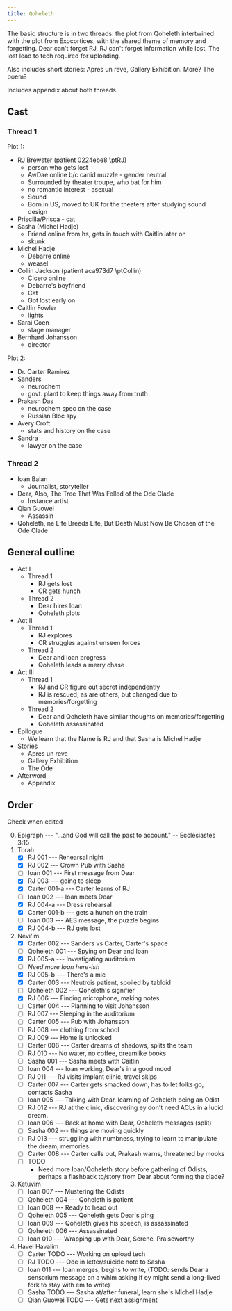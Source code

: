 ```yaml
---
title: Qoheleth
---
```


The basic structure is in two threads: the plot from Qoheleth intertwined with the plot from Exocortices, with the shared theme of memory and forgetting. Dear can't forget RJ, RJ can't forget information while lost. The lost lead to tech required for uploading.

Also includes short stories: Apres un reve, Gallery Exhibition. More? The poem?

Includes appendix about both threads.

## Cast

### Thread 1

Plot 1:
* RJ Brewster (patient 0224ebe8 \ptRJ)
    * person who gets lost
    * AwDae online b/c canid muzzle - gender neutral
    * Surrounded by theater troupe, who bat for him
    * no romantic interest - asexual
    * Sound
    * Born in US, moved to UK for the theaters after studying sound design
* Priscilla/Prisca - cat
* Sasha (Michel Hadje)
    * Friend online from hs, gets in touch with Caitlin later on
    * skunk
* Michel Hadje
    * Debarre online
    * weasel
* Collin Jackson (patient aca973d7 \ptCollin)
    * Cicero online
    * Debarre's boyfriend
    * Cat
    * Got lost early on
* Caitlin Fowler
    * lights
* Sarai Coen
    * stage manager
* Bernhard Johansson
    * director


Plot 2:
* Dr. Carter Ramirez
* Sanders
    * neurochem
    * govt. plant to keep things away from truth
* Prakash Das
    * neurochem spec on the case
    * Russian Bloc spy
* Avery Croft
    * stats and history on the case
* Sandra
    * lawyer on the case

### Thread 2

* Ioan Balan
    * Journalist, storyteller
* Dear, Also, The Tree That Was Felled of the Ode Clade
    * Instance artist
* Qian Guowei
    * Assassin
* Qoheleth, ne Life Breeds Life, But Death Must Now Be Chosen of the Ode Clade

## General outline

* Act I
    * Thread 1
        * RJ gets lost
        * CR gets hunch
    * Thread 2
        * Dear hires Ioan
        * Qoheleth plots
* Act II
    * Thread 1
        * RJ explores
        * CR struggles against unseen forces
    * Thread 2
        * Dear and Ioan progress
        * Qoheleth leads a merry chase
* Act III
    * Thread 1
        * RJ and CR figure out secret independently
        * RJ is rescued, as are others, but changed due to memories/forgetting
    * Thread 2
        * Dear and Qoheleth have similar thoughts on memories/forgetting
        * Qoheleth assassinated
* Epilogue
    * We learn that the Name is RJ and that Sasha is Michel Hadje
* Stories
    * Apres un reve
    * Gallery Exhibition
    * The Ode
* Afterword
    * Appendix

## Order

Check when edited

0. Epigraph --- "...and God will call the past to account." -- Ecclesiastes 3:15
1. Torah
    * [X] RJ 001 --- Rehearsal night
    * [X] RJ 002 --- Crown Pub with Sasha
    * [ ] Ioan 001 --- First message from Dear
    * [X] RJ 003 --- going to sleep
    * [X] Carter 001-a --- Carter learns of RJ
    * [ ] Ioan 002 --- Ioan meets Dear
    * [X] RJ 004-a --- Dress rehearsal
    * [X] Carter 001-b --- gets a hunch on the train
    * [ ] Ioan 003 --- AES message, the puzzle begins
    * [X] RJ 004-b --- RJ gets lost
2. Nevi'im
    * [X] Carter 002 --- Sanders vs Carter, Carter's space
    * [ ] Qoheleth 001 --- Spying on Dear and Ioan
    * [X] RJ 005-a --- Investigating auditorium
    * [ ] *Need more Ioan here-ish*
    * [X] RJ 005-b --- There's a mic
    * [X] Carter 003 --- Neutrois patient, spoiled by tabloid
    * [ ] Qoheleth 002 --- Qoheleth's signifier
    * [X] RJ 006 --- Finding microphone, making notes
    * [ ] Carter 004 --- Planning to visit Johansson
    * [ ] RJ 007 --- Sleeping in the auditorium
    * [ ] Carter 005 --- Pub with Johansson
    * [ ] RJ 008 --- clothing from school
    * [ ] RJ 009 --- Home is unlocked
    * [ ] Carter 006 --- Carter dreams of shadows, splits the team
    * [ ] RJ 010 --- No water, no coffee, dreamlike books
    * [ ] Sasha 001 --- Sasha meets with Caitlin
    * [ ] Ioan 004 --- Ioan working, Dear's in a good mood
    * [ ] RJ 011 --- RJ visits implant clinic, travel skips
    * [ ] Carter 007 --- Carter gets smacked down, has to let folks go, contacts Sasha
    * [ ] Ioan 005 --- Talking with Dear, learning of Qoheleth being an Odist
    * [ ] RJ 012 --- RJ at the clinic, discovering ey don't need ACLs in a lucid dream.
    * [ ] Ioan 006 --- Back at home with Dear, Qoheleth messages (split)
    * [ ] Sasha 002 --- things are moving quickly
    * [ ] RJ 013 --- struggling with numbness, trying to learn to manipulate the dream, memories.
    * [ ] Carter 008 --- Carter calls out, Prakash warns, threatened by mooks
    * [ ] TODO
        * Need more Ioan/Qoheleth story before gathering of Odists, perhaps a flashback to/story from Dear about forming the clade?
3. Ketuvim
    * [ ] Ioan 007 --- Mustering the Odists
    * [ ] Qoheleth 004 --- Qoheleth is patient
    * [ ] Ioan 008 --- Ready to head out
    * [ ] Qoheleth 005 --- Qoheleth gets Dear's ping
    * [ ] Ioan 009 --- Qoheleth gives his speech, is assassinated
    * [ ] Qoheleth 006 --- Assassinated
    * [ ] Ioan 010 --- Wrapping up with Dear, Serene, Praiseworthy
4. Havel Havalim
    * [ ] Carter TODO --- Working on upload tech
    * [ ] RJ TODO --- Ode in letter/suicide note to Sasha
    * [ ] Ioan 011 --- Ioan merges, begins to write, (TODO: sends Dear a sensorium message on a whim asking if ey might send a long-lived fork to stay with em to write)
    * [ ] Sasha TODO --- Sasha at/after funeral, learn she's Michel Hadje
    * [ ] Qian Guowei TODO --- Gets next assignment
